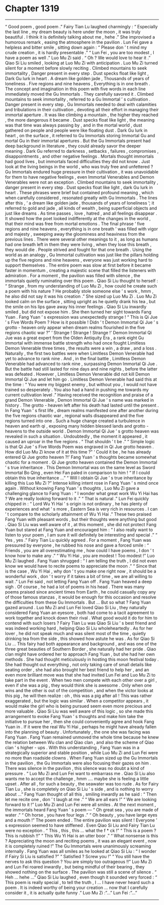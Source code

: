 
# Chapter 1319


---

“ Good poem , good poem .” Fairy Tian Lu laughed charmingly : “ Especially the last line , my dream beauty is here under the moon , it was truly beautiful . I think it is definitely talking about me , hehe .”
She improvised a humorous remark , easing the atmosphere in the pavilion .
Lun Fei gave a helpless and bitter smile , sitting down again : “ Please don ’ t mind my crude creation , it is hardly presentable .”
“ Lun Fei , you are too modest , I have a poem as well .” Luo Mu Zi said .
“ Oh ? We would love to hear it .” Qiao Si Liu smiled , looking at Luo Mu Zi with anticipation .
Luo Mu Zi turned silent for a moment before slowly reciting .
Climbed mountains to seek immortality ,
Danger present in every step .
Dust specks float like light ,
Dark Gu lurk in heart .
A dream like golden jade ,
Thousands of years of loneliness .
Five regions and nine heavens ,
Everything is in one breath .
The concept and imagination in this poem with five words in each line immediately moved the Gu Immortals .
They carefully savored it .
Climbed mountains to seek immortality , referred to a Gu Immortal ’ s cultivation .
Danger present in every step , Gu Immortals needed to deal with calamities and tribulations in their cultivation , devoting all their effort in managing their immortal aperture . It was like climbing a mountain , the higher they reached , the more dangerous it became .
Dust specks float like light , the meaning was that time was always passing by , and in the mortal world , dust gathered on people and people were like floating dust .
Dark Gu lurk in heart , on the surface , it referred to Gu Immortals storing Immortal Gu and mortal Gu in their immortal apertures . But the Gu Immortals present had deep background in literature , they could already savor the deeper meaning .
Dark Gu referred to darkness , setbacks , failures , compromises , disappointments , and other negative feelings .
Mortals thought immortals had good lives , but immortals faced difficulties they did not know . Just look at the living beings in the world , who was truly free and unfettered ?
Gu Immortals endured huge pressure in their cultivation , it was unavoidable for them to have negative feelings , even Immortal Venerables and Demon Venerables were not an exception .
Climbed mountains to seek immortality , danger present in every step . Dust specks float like light , dark Gu lurk in heart . These phrases were brief but contained profound meaning , which when carefully considered , resonated greatly with Gu Immortals .
The lines after this , ‘ a dream like golden jade , thousands of years of loneliness ’; it referred to gold and jade , all kinds of wealth , being superficial objects and just like dreams . As time passes , love , hatred , and all feelings disappear . It showed how the poet looked indifferently at the changes in the world , that their mind was free from mortal emotions .
The final phrase ‘ five regions and nine heavens , everything is in one breath ’ was filled with vigor and majesty , sweeping away the gloominess and heaviness from the previous lines . There were several other meanings to it , as long as humans had one breath left in them they were living , when they lose this breath , they would die . People strived and fought for that one breath . Using the world as an analogy , Gu Immortal cultivation was just like the pillars holding up the five regions and nine heavens , everyone was just working hard to support themselves .
The entire poem was slow at first before it became faster in momentum , creating a majestic scene that filled the listeners with admiration .
For a moment , the pavilion was filled with silence , the immortals quietly ruminating over this poem .
Qiao Si Liu thought to herself : “ Strange , from my understanding of Luo Mu Zi , how could he create such a poem with his nature ? He probably stole someone else ’ s work , hmm , he also did not say it was his creation .”
She sized up Luo Mu Zi .
Luo Mu Zi looked calm on the surface , sitting upright as he quietly drank his tea , but the smile on his lips gave away his inner feelings .
Qiao Si Liu inwardly smiled , but did not expose him .
She then turned her sight towards Fang Yuan .
Fang Yuan ’ s expression was unexpectedly strange !
“ This is Qi Jue ’ s Five Words Poem ? How is it possible ! Didn ’ t Demon Immortal Qi Jue ’ s grotto - heaven only appear when dream realms flourished in the five regions chaotic war ?”
‘ Strange ! Strange ! Strange !’
Demon Immortal Qi Jue was a great expert from the Olden Antiquity Era , a rank eight Gu Immortal with immense battle strength who had once fought Limitless Demon Venerable three times , the results were a win , a draw , and a loss .
Naturally , the first two battles were when Limitless Demon Venerable had yet to advance to rank nine .
And , in the final battle , Limitless Demon Venerable had advanced to rank nine , surpassing Demon Immortal Qi Jue . But the battle had still lasted for nine days and nine nights , before the latter was defeated . However , Limitless Demon Venerable did not kill Demon Immortal Qi Jue and let him go .
Limitless Demon Venerable had said this at the time : “ You were my biggest enemy , but without you , I would not have trained so desperately . You also had a hand in pushing me towards my current cultivation level .”
Having received the recognition and praise of a grand Demon Venerable , Demon Immortal Qi Jue ’ s name was marked in history .
The grotto - heaven left after his death had lasted until the present .
In Fang Yuan ’ s first life , dream realms manifested one after another during the five regions chaotic war , regional walls disappeared and the five regions turned into one . Such a huge change created a turbulence in heaven and earth qi , exposing many hidden blessed lands and grotto - heavens to the outside world .
Demon Immortal Qi Jue ’ s grotto heaven was revealed in such a situation .
Undoubtedly , the moment it appeared , it caused an uproar in the five regions .
“ That shouldn ’ t be .”
“ Simple logic is that Qi Jue ’ s Five Words Poem was engraved in Qi Jue grotto heaven . How did Luo Mu Zi know of it at this time ?”
‘ Could it be , he has already entered Qi Jue grotto heaven ?!’
Fang Yuan ’ s thoughts became somewhat chaotic for a moment .
Qi Jue grotto heaven contained the Demon Immortal ’ s true inheritance . This Demon Immortal was on the same level as Sword Immortal Bo Qing , even Hei Fan paled in comparison to him !
“ If I could obtain this true inheritance …”
“ Will I obtain Qi Jue ’ s true inheritance by killing this Luo Mu Zi ?”
Intense killing intent rose in Fang Yuan ’ s mind once again .
Without knowing Fang Yuan ’ s thoughts , Luo Mu Zi gave a challenging glance to Fang Yuan : “ I wonder what great work Wu Yi Hai has ? We are really looking forward to it .”
“ That is natural .” Lun Fei quickly chipped in : “ Lord Wu Yi Hai ’ s origin is not ordinary , he has plenty of experiences and what ’ s more , Eastern Sea is very rich in resources . I can ’ t compare to the scholarly attainment of Wu Yi Hai .”
These two praised Fang Yuan with pleasant words , but their thoughts were anything but good .
Qiao Si Liu was well aware of it , at this moment , she did not protect Fang Yuan but stared at Fang Yuan and encouraged him : “ I also really want to listen to your poem , I am sure it will definitely be interesting and special .”
“ Yes , yes .” Fairy Tian Lu quickly agreed .
For a moment , Fang Yuan was pressured by everyone , he rubbed his nose and gave a forced smile : “ Friends , you are all overestimating me , how could I have poems , I don ’ t know how to make any .”
“ Wu Yi Hai , you are modest ! Too modest !” Luo Mu Zi laughed .
Fang Yuan shrugged : “ I am telling the truth , I did not even know we would have to recite poems to appreciate the moon .”
“ Since that is the case , Wu Yi Hai , why don ’ t you make one right now , it should be a wonderful work , don ’ t worry if it takes a bit of time , we are all willing to wait .” Lun Fei said , not letting Fang Yuan off .
Fang Yuan heaved a deep sigh .
Of course , he had a lot of poems in his head .
There was many poems praised since ancient times from Earth , he could casually copy any of those famous stanzas , it would be enough for this occasion and resolve the difficulties from these Gu Immortals .
But …
But so what ?
Fang Yuan gazed around .
Luo Mu Zi and Lun Fei loved Qiao Si Liu , they naturally considered Fang Yuan an eyesore , both had come to a tacit agreement to work together and knock down their rival . What good would it do for him to contend with such losers ?
Fairy Tian Lu was Qiao Si Liu ’ s best friend and was indeed working hard , helping Qiao Si Liu wholeheartedly . As for her lover , he did not speak much and was silent most of the time , quietly drinking tea from the side , this showed how astute he was .
As for Qiao Si Liu …
This fairy had both appearance and background , and was one of the three great beauties of Southern Border , she naturally had her pride .
Qiao clan might have ordered her to approach Fang Yuan , but she had her own methods .
She had thought meticulously in hosting this moon festival today . She had thought out everything , not only taking care of small details like seating order , she had also brought her best friend to help her , and an even more brilliant move was that she had invited Lun Fei and Luo Mu Zi to take part in the event .
When two men compete with each other over a girl , even if she was a pig , they would think she is awesome . Only when one wins and the other is out of the competition , and when the victor looks at this pig , he will then realize : oh , this was a pig after all !
This was rather exaggerated , but the logic was similar .
When a competitor appears , it would make the girl who is being pursued seem even more precious and more valuable .
Qiao Si Liu was well aware of this logic , so she made this arrangement to evoke Fang Yuan ’ s thoughts and make him take the initiative to pursue her , then she could conveniently agree and hook Fang Yuan in .
If it were the real Wu Yi Hai , perhaps he might have already fallen into the planning of beauty .
Unfortunately , the one she was facing was Fang Yuan .
Fang Yuan remained unmoved the whole time because he knew the relation between Wu clan and Qiao clan , and also the scheme of Qiao clan ’ s higher - ups .
With this understanding , Fang Yuan was in a strategically superior and stable position , while Luo Mu Zi and Lun Fei were no more than roadside clowns .
When Fang Yuan sized up the Gu Immortals in the pavilion , the Gu Immortals were also focusing their gazes on him .
There was silence in the pavilion , this silence was no doubt a kind of pressure .
“ Luo Mu Zi and Lun Fei want to embarrass me . Qiao Si Liu also wants me to accept the challenge , hmm …. maybe she is feeling a little upset . After all , for such a beauty , the seawater was too rude . As for Fairy Tian Lu , she is completely on Qiao Si Liu ’ s side , and is nothing to worry about …”
Fang Yuan thought of all this , smiling inwardly as he said : “ Then let me recite one , don ’ t laugh at me .”
“ We are all ears !”
“ We are looking forward to it !”
Luo Mu Zi and Lun Fei were all smiles .
At the next moment , the immortals heard Fang Yuan ’ s poem —
“ Oh great sea , you are made of water .”
“ Oh horse , you have four legs .”
“ Oh beauty , you have large eyes and a mouth !”
The poem ended .
The entire pavilion was silent !
Everyone ’ s expression seemed to have stiffened .
Even Qiao Si Liu and Fairy Tian Lu were no exception .
“ This , this , this … what the f * ck !”
“ This is a poem ? This is rubbish !!”
“ This Wu Yi Hai is an utter boor .”
“ What nonsense is this ? Appreciating the moon and reciting poems , it was an elegant event , now it is completely ruined !”
The Gu Immortals were unanimously screaming internally .
Fang Yuan was all smiles as he looked at Qiao Si Liu : “ I wonder if Fairy Si Liu is satisfied ?”
“ Satisfied ? Screw you !”
“ You still have the nerves to ask this question ? You are simply too outrageous !!”
Luo Mu Zi and Lun Fei roared inwardly , but being mindful of their bearing , they showed nothing on the surface . The pavilion was still a scene of silence .
“ Heh … hehe …” Qiao Si Liu laughed , even though it sounded very forced : “ This poem is really special , to tell the truth , I … I have never heard such a poem . It is indeed worthy of being your creation … now that I carefully consider it , it is actually quite funny .”
Luo Mu Zi :”…”
Lun Fei :”…”

---

